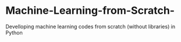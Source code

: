 # Machine-Learning-from-Scratch-
Develloping machine learning codes from scratch (without libraries) in Python

